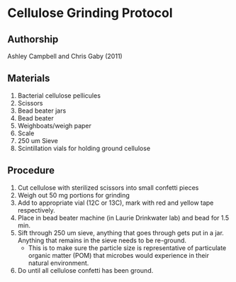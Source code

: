Cellulose Grinding Protocol
===========================

## Authorship

Ashley Campbell and Chris Gaby (2011)

## Materials

1. Bacterial cellulose pellicules
2. Scissors
3. Bead beater jars
4. Bead beater
5. Weighboats/weigh paper
6. Scale
7. 250 um Sieve
8. Scintillation vials for holding ground cellulose

## Procedure

1. Cut cellulose with sterilized scissors into small confetti pieces
2. Weigh out 50 mg portions for grinding
3. Add to appropriate vial (12C or 13C), mark with red and yellow tape respectively. 
4. Place in bead beater machine (in Laurie Drinkwater lab) and bead for 1.5 min.
5. Sift through 250 um sieve, anything that goes through gets put in a jar. Anything that remains in the sieve needs to be re-ground.
	* This is to make sure the particle size is representative of particulate organic matter (POM) that microbes would experience in their natural environment. 
6. Do until all cellulose confetti has been ground.


